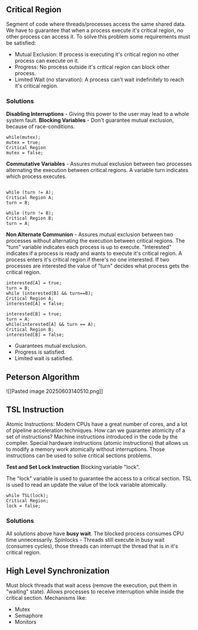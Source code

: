 ## Critical Region
Segment of code where threads/processes access the same shared data. We have to guarantee that when a process execute it's critical region, no other process can access it.
To solve this problem some requirements must be satisfied:
- Mutual Exclusion: If process is executing it's critical region no other process can execute on it.
- Progress: No process outside it's critical region can block other process.
- Limited Wait (no starvation): A process can't wait indefinitely to reach it's critical region.

### Solutions
**Disabling Interruptions** - Giving this power to the user may lead to a whole system fault.
**Blocking Variables** - Don't guarantee mutual exclusion, because of race-conditions.
```
while(mutex);
mutex = true;
Critical Region
mutex = false;
```
**Commutative Variables** - Assures mutual exclusion between two processes alternating the execution between critical regions.
	A variable turn indicates which process executes.
```Pa

while (turn != A);
Critical Region A;
turn = B;
```
```Pb
while (turn != B);
Critical Region B;
turn = A;
```

**Non Alternate Communion** - Assures mutual exclusion between two processes without alternating the execution between critical regions.
The "turn" variable indicates each process is up to execute.
"Interested" indicates if a process is ready and wants to execute it's critical region.
A process enters it's critical region if there's no one interested.
If two processes are interested the value of "turn" decides what process gets the critical region.
```Pa
interested[A] = true;
turn = B;
while (interested[B] && turn==B);
Critical Region A;
interested[A] = false;
```
```Pb
interested[B] = true;
turn = A;
while(interested[A] && turn == A);
Critical Region B;
interested[B] = false;
```

- Guarantees mutual exclusion.
- Progress is satisfied.
- Limited wait is satisfied.
## Peterson Algorithm
![[Pasted image 20250603140510.png]]
## TSL Instruction
Atomic Instructions: Modern CPUs have a great number of cores, and a lot of pipeline acceleration techniques.
How can we guarantee atomicity of a set of instructions? Machine instructions introduced in the code by the compiler.
Special hardware instructions (atomic instructions) that allows us to modify a memory work atomically without interruptions.
Those instructions can be used to solve critical sections problems.

**Test and Set Lock Instruction**
Blocking variable "lock".

The "lock" variable is used to guarantee the access to a critical section.
TSL is used to read an update the value of the lock variable atomically.

```P
while TSL(lock);
Critical Region;
lock = false;
```


### Solutions 
All solutions above have **busy wait**.
The blocked process consumes CPU time unnecessarily. 
Spinlocks - Threads still execute in busy wait (consumes cycles), those threads can interrupt the thread that is in it's critical region.

## High Level Synchronization
Must block threads that wait acess (remove the execution, put them in "waiting" state). Allows processes to receive interruption while inside the critical section.
Mechanisms like: 
- Mutex
- Semaphore
- Monitors


